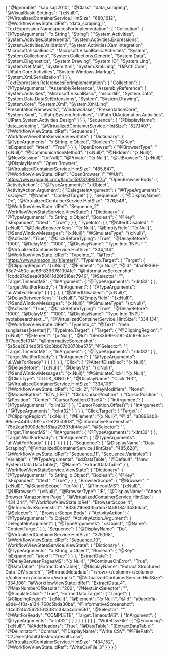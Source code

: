 {
   "@Ignorable": "sap sap2010",
   "@Class": "data_scraping",
   "@VisualBasic.Settings": "{x:Null}",
   "@VirtualizedContainerService.HintSize": "680,1612",
   "@WorkflowViewState.IdRef": "data_scraping_1",
   "TextExpression.NamespacesForImplementation": {
      "Collection": {
         "@TypeArguments": "x:String",
         "String": [
            "System.Activities",
            "System.Activities.Statements",
            "System.Activities.Expressions",
            "System.Activities.Validation",
            "System.Activities.XamlIntegration",
            "Microsoft.VisualBasic",
            "Microsoft.VisualBasic.Activities",
            "System",
            "System.Collections",
            "System.Collections.Generic",
            "System.Data",
            "System.Diagnostics",
            "System.Drawing",
            "System.IO",
            "System.Linq",
            "System.Net.Mail",
            "System.Xml",
            "System.Xml.Linq",
            "UiPath.Core",
            "UiPath.Core.Activities",
            "System.Windows.Markup",
            "System.Xml.Serialization"
         ]
      }
   },
   "TextExpression.ReferencesForImplementation": {
      "Collection": {
         "@TypeArguments": "AssemblyReference",
         "AssemblyReference": [
            "System.Activities",
            "Microsoft.VisualBasic",
            "mscorlib",
            "System.Data",
            "System.Data.DataSetExtensions",
            "System",
            "System.Drawing",
            "System.Core",
            "System.Xml",
            "System.Xml.Linq",
            "PresentationFramework",
            "WindowsBase",
            "PresentationCore",
            "System.Xaml",
            "UiPath.System.Activities",
            "UiPath.UiAutomation.Activities",
            "UiPath.System.Activities.Design"
         ]
      }
   },
   "Sequence": {
      "@DisplayName": "data_scraping",
      "@VirtualizedContainerService.HintSize": "527,1407",
      "@WorkflowViewState.IdRef": "Sequence_1",
      "WorkflowViewStateService.ViewState": {
         "Dictionary": {
            "@TypeArguments": "x:String, x:Object",
            "Boolean": {
               "@Key": "IsExpanded",
               "#text": "True"
            }
         }
      },
      "OpenBrowser": {
         "@BrowserType": "{x:Null}",
         "@CommunicationMethod": "{x:Null}",
         "@Hidden": "{x:Null}",
         "@NewSession": "{x:Null}",
         "@Private": "{x:Null}",
         "@UiBrowser": "{x:Null}",
         "@DisplayName": "Open Browser",
         "@VirtualizedContainerService.HintSize": "485,647",
         "@WorkflowViewState.IdRef": "OpenBrowser_1",
         "@Url": "https://www.google.com/#spf=1597379951275",
         "OpenBrowser.Body": {
            "ActivityAction": {
               "@TypeArguments": "x:Object",
               "ActivityAction.Argument": {
                  "DelegateInArgument": {
                     "@TypeArguments": "x:Object",
                     "@Name": "ContextTarget"
                  }
               },
               "Sequence": {
                  "@DisplayName": "Do",
                  "@VirtualizedContainerService.HintSize": "376,546",
                  "@WorkflowViewState.IdRef": "Sequence_2",
                  "WorkflowViewStateService.ViewState": {
                     "Dictionary": {
                        "@TypeArguments": "x:String, x:Object",
                        "Boolean": {
                           "@Key": "IsExpanded",
                           "#text": "True"
                        }
                     }
                  },
                  "TypeInto": [
                     {
                        "@AlterIfDisabled": "{x:Null}",
                        "@DelayBetweenKeys": "{x:Null}",
                        "@EmptyField": "{x:Null}",
                        "@SendWindowMessages": "{x:Null}",
                        "@SimulateType": "{x:Null}",
                        "@Activate": "True",
                        "@ClickBeforeTyping": "True",
                        "@DelayBefore": "1000",
                        "@DelayMS": "1000",
                        "@DisplayName": "Type Into 'INPUT'",
                        "@VirtualizedContainerService.HintSize": "334,134",
                        "@WorkflowViewState.IdRef": "TypeInto_1",
                        "@Text": "https://www.amazon.in/[k(enter)]",
                        "TypeInto.Target": {
                           "Target": {
                              "@ClippingRegion": "{x:Null}",
                              "@Element": "{x:Null}",
                              "@Id": "4aa99366-63d7-450c-ae66-8396761094fe",
                              "@InformativeScreenshot": "1ccdc97e9eea8f86611d20f616ec7949",
                              "@Selector": "<webctrl name='q' tag='INPUT' />",
                              "Target.TimeoutMS": {
                                 "InArgument": {
                                    "@TypeArguments": "x:Int32"
                                 }
                              },
                              "Target.WaitForReady": {
                                 "InArgument": {
                                    "@TypeArguments": "ui:WaitForReady"
                                 }
                              }
                           }
                        }
                     },
                     {
                        "@AlterIfDisabled": "{x:Null}",
                        "@DelayBetweenKeys": "{x:Null}",
                        "@EmptyField": "{x:Null}",
                        "@SendWindowMessages": "{x:Null}",
                        "@SimulateType": "{x:Null}",
                        "@Activate": "True",
                        "@ClickBeforeTyping": "True",
                        "@DelayBefore": "1000",
                        "@DelayMS": "1000",
                        "@DisplayName": "Type Into 'INPUT  twotabsearchtext...'",
                        "@VirtualizedContainerService.HintSize": "334,134",
                        "@WorkflowViewState.IdRef": "TypeInto_4",
                        "@Text": "men sunglasses[k(enter)]",
                        "TypeInto.Target": {
                           "Target": {
                              "@ClippingRegion": "{x:Null}",
                              "@Element": "{x:Null}",
                              "@Id": "b9e33699-519f-4fc6-9cb7-677aee8cf014",
                              "@InformativeScreenshot": "5a5ce2834ed5f642c3bb67d0870be575",
                              "@Selector": "<webctrl id='twotabsearchtextbox' tag='INPUT' />",
                              "Target.TimeoutMS": {
                                 "InArgument": {
                                    "@TypeArguments": "x:Int32"
                                 }
                              },
                              "Target.WaitForReady": {
                                 "InArgument": {
                                    "@TypeArguments": "ui:WaitForReady"
                                 }
                              }
                           }
                        }
                     }
                  ],
                  "Click": {
                     "@AlterIfDisabled": "{x:Null}",
                     "@DelayBefore": "{x:Null}",
                     "@DelayMS": "{x:Null}",
                     "@SendWindowMessages": "{x:Null}",
                     "@SimulateClick": "{x:Null}",
                     "@ClickType": "CLICK_SINGLE",
                     "@DisplayName": "Click 'H3'",
                     "@VirtualizedContainerService.HintSize": "334,106",
                     "@WorkflowViewState.IdRef": "Click_2",
                     "@KeyModifiers": "None",
                     "@MouseButton": "BTN_LEFT",
                     "Click.CursorPosition": {
                        "CursorPosition": {
                           "@Position": "Center",
                           "CursorPosition.OffsetX": {
                              "InArgument": {
                                 "@TypeArguments": "x:Int32"
                              }
                           },
                           "CursorPosition.OffsetY": {
                              "InArgument": {
                                 "@TypeArguments": "x:Int32"
                              }
                           }
                        }
                     },
                     "Click.Target": {
                        "Target": {
                           "@ClippingRegion": "{x:Null}",
                           "@Element": "{x:Null}",
                           "@Id": "a0896ab3-89c5-4443-af92-c71ef23c0918",
                           "@InformativeScreenshot": "75b2eaf6990dc5c181aa29307df44ce4",
                           "@Selector": "<webctrl aaname='Amazon.in' tag='H3' />",
                           "Target.TimeoutMS": {
                              "InArgument": {
                                 "@TypeArguments": "x:Int32"
                              }
                           },
                           "Target.WaitForReady": {
                              "InArgument": {
                                 "@TypeArguments": "ui:WaitForReady"
                              }
                           }
                        }
                     }
                  }
               }
            }
         }
      },
      "Sequence": {
         "@DisplayName": "Data Scraping",
         "@VirtualizedContainerService.HintSize": "485,628",
         "@WorkflowViewState.IdRef": "Sequence_11",
         "Sequence.Variables": {
            "Variable": {
               "@TypeArguments": "sd:DataTable",
               "@Default": "[New System.Data.DataTable]",
               "@Name": "ExtractDataTable"
            }
         },
         "WorkflowViewStateService.ViewState": {
            "Dictionary": {
               "@TypeArguments": "x:String, x:Object",
               "Boolean": {
                  "@Key": "IsExpanded",
                  "#text": "True"
               }
            }
         },
         "BrowserScope": {
            "@Browser": "{x:Null}",
            "@SearchScope": "{x:Null}",
            "@TimeoutMS": "{x:Null}",
            "@UiBrowser": "{x:Null}",
            "@BrowserType": "IE",
            "@DisplayName": "Attach Browser 'Amazoninm Page'",
            "@VirtualizedContainerService.HintSize": "434,344",
            "@WorkflowViewState.IdRef": "BrowserScope_4",
            "@InformativeScreenshot": "633b216e8f35a1eb7f458184134366aa",
            "@Selector": "<html title='Amazon.in : men sunglasses' />",
            "BrowserScope.Body": {
               "ActivityAction": {
                  "@TypeArguments": "x:Object",
                  "ActivityAction.Argument": {
                     "DelegateInArgument": {
                        "@TypeArguments": "x:Object",
                        "@Name": "ContextTarget"
                     }
                  },
                  "Sequence": {
                     "@DisplayName": "Do",
                     "@VirtualizedContainerService.HintSize": "376,198",
                     "@WorkflowViewState.IdRef": "Sequence_10",
                     "WorkflowViewStateService.ViewState": {
                        "Dictionary": {
                           "@TypeArguments": "x:String, x:Object",
                           "Boolean": {
                              "@Key": "IsExpanded",
                              "#text": "True"
                           }
                        }
                     },
                     "ExtractData": {
                        "@DelayBetweenPagesMS": "{x:Null}",
                        "@ContinueOnError": "True",
                        "@DataTable": "[ExtractDataTable]",
                        "@DisplayName": "Extract Structured Data 'DIV  search'",
                        "@ExtractMetadata": "<extract><row exact='1'><webctrl class='s-desktop-width-max s-desktop-content sg-row' tag='div' idx='1' /><webctrl class='sg-col-20-of-24 sg-col-28-of-32 sg-col-16-of-20 sg-col sg-col-32-of-36 sg-col-8-of-12 sg-col-12-of-16 sg-col-24-of-28' tag='div' idx='1' /><webctrl class='sg-col-inner' tag='div' idx='1' /><webctrl class='rush-component s-latency-cf-section' tag='span' idx='1' /><webctrl class='s-main-slot s-result-list s-search-results sg-row' tag='div' idx='1' /><webctrl class='sg-col-4-of-24 sg-col-4-of-12 sg-col-4-of-36 s-result-item s-asin sg-col-4-of-28 sg-col-4-of-16 AdHolder sg-col sg-col-4-of-20 sg-col-4-of-32' tag='div' /><webctrl class='sg-col-inner' tag='div' idx='1' /><webctrl class='celwidget slot=MAIN template=SEARCH_RESULTS widgetId=search-results' tag='span' idx='1' /><webctrl class='rush-component s-expand-height' tag='div' idx='1' /><webctrl class='rush-component s-expand-height' tag='div' idx='1' /><webctrl class='s-expand-height s-include-content-margin s-latency-cf-section' tag='div' idx='1' /><webctrl class='a-section a-spacing-medium a-text-center' tag='div' idx='1' /><\/row><column attr='text' name='Title' exact='1' attr2='href' name2='URL'><webctrl class='s-desktop-width-max s-desktop-content sg-row' tag='div' idx='1' /><webctrl class='sg-col-20-of-24 sg-col-28-of-32 sg-col-16-of-20 sg-col sg-col-32-of-36 sg-col-8-of-12 sg-col-12-of-16 sg-col-24-of-28' tag='div' idx='1' /><webctrl class='sg-col-inner' tag='div' idx='1' /><webctrl class='rush-component s-latency-cf-section' tag='span' idx='1' /><webctrl class='s-main-slot s-result-list s-search-results sg-row' tag='div' idx='1' /><webctrl class='sg-col-4-of-24 sg-col-4-of-12 sg-col-4-of-36 s-result-item s-asin sg-col-4-of-28 sg-col-4-of-16 AdHolder sg-col sg-col-4-of-20 sg-col-4-of-32' tag='div' /><webctrl class='sg-col-inner' tag='div' idx='1' /><webctrl class='celwidget slot=MAIN template=SEARCH_RESULTS widgetId=search-results' tag='span' idx='1' /><webctrl class='rush-component s-expand-height' tag='div' idx='1' /><webctrl class='rush-component s-expand-height' tag='div' idx='1' /><webctrl class='s-expand-height s-include-content-margin s-latency-cf-section' tag='div' idx='1' /><webctrl class='a-section a-spacing-medium a-text-center' tag='div' idx='1' /><webctrl class='a-section a-spacing-none a-spacing-top-small' tag='div' idx='1' /><webctrl class='a-size-mini a-spacing-none a-color-base s-line-clamp-2' tag='h2' idx='1' /><webctrl class='a-link-normal a-text-normal' tag='a' idx='1' /><webctrl class='a-size-base-plus a-color-base a-text-normal' tag='span' idx='1' /><\/column><column attr='text' name='Price' exact='1'><webctrl class='s-desktop-width-max s-desktop-content sg-row' tag='div' idx='1' /><webctrl class='sg-col-20-of-24 sg-col-28-of-32 sg-col-16-of-20 sg-col sg-col-32-of-36 sg-col-8-of-12 sg-col-12-of-16 sg-col-24-of-28' tag='div' idx='1' /><webctrl class='sg-col-inner' tag='div' idx='1' /><webctrl class='rush-component s-latency-cf-section' tag='span' idx='1' /><webctrl class='s-main-slot s-result-list s-search-results sg-row' tag='div' idx='1' /><webctrl class='sg-col-4-of-24 sg-col-4-of-12 sg-col-4-of-36 s-result-item s-asin sg-col-4-of-28 sg-col-4-of-16 AdHolder sg-col sg-col-4-of-20 sg-col-4-of-32' tag='div' /><webctrl class='sg-col-inner' tag='div' idx='1' /><webctrl class='celwidget slot=MAIN template=SEARCH_RESULTS widgetId=search-results' tag='span' idx='1' /><webctrl class='rush-component s-expand-height' tag='div' idx='1' /><webctrl class='rush-component s-expand-height' tag='div' idx='1' /><webctrl class='s-expand-height s-include-content-margin s-latency-cf-section' tag='div' idx='1' /><webctrl class='a-section a-spacing-medium a-text-center' tag='div' idx='1' /><webctrl class='a-section a-spacing-none a-spacing-top-small' tag='div' idx='2' /><webctrl class='a-row a-size-base a-color-base' tag='div' idx='1' /><webctrl class='a-row' tag='div' idx='1' /><webctrl class='a-size-base a-link-normal s-no-hover a-text-normal' tag='a' idx='1' /><webctrl class='a-price' tag='span' idx='1' /><webctrl tag='span' idx='2' /><webctrl class='a-price-whole' tag='span' idx='1' /><\/column><column attr='text' name='Rating' exact='1'><webctrl class='s-desktop-width-max s-desktop-content sg-row' tag='div' idx='1' /><webctrl class='sg-col-20-of-24 sg-col-28-of-32 sg-col-16-of-20 sg-col sg-col-32-of-36 sg-col-8-of-12 sg-col-12-of-16 sg-col-24-of-28' tag='div' idx='1' /><webctrl class='sg-col-inner' tag='div' idx='1' /><webctrl class='rush-component s-latency-cf-section' tag='span' idx='1' /><webctrl class='s-main-slot s-result-list s-search-results sg-row' tag='div' idx='1' /><webctrl class='sg-col-4-of-24 sg-col-4-of-12 sg-col-4-of-36 s-result-item s-asin sg-col-4-of-28 sg-col-4-of-16 AdHolder sg-col sg-col-4-of-20 sg-col-4-of-32' tag='div' /><webctrl class='sg-col-inner' tag='div' idx='1' /><webctrl class='celwidget slot=MAIN template=SEARCH_RESULTS widgetId=search-results' tag='span' idx='1' /><webctrl class='rush-component s-expand-height' tag='div' idx='1' /><webctrl class='rush-component s-expand-height' tag='div' idx='1' /><webctrl class='s-expand-height s-include-content-margin s-latency-cf-section' tag='div' idx='1' /><webctrl class='a-section a-spacing-medium a-text-center' tag='div' idx='1' /><webctrl class='a-section a-spacing-none a-spacing-top-micro' tag='div' idx='1' /><webctrl class='a-row a-size-small' tag='div' idx='1' /><webctrl tag='span' idx='1' /><webctrl class='a-declarative' tag='span' idx='1' /><webctrl class='a-popover-trigger a-declarative' tag='a' idx='1' /><webctrl tag='i' /><webctrl class='a-icon-alt' tag='span' idx='1' /><\/column><column attr='src' name='Image' exact='1'><webctrl class='s-desktop-width-max s-desktop-content sg-row' tag='div' idx='1' /><webctrl class='sg-col-20-of-24 sg-col-28-of-32 sg-col-16-of-20 sg-col sg-col-32-of-36 sg-col-8-of-12 sg-col-12-of-16 sg-col-24-of-28' tag='div' idx='1' /><webctrl class='sg-col-inner' tag='div' idx='1' /><webctrl class='rush-component s-latency-cf-section' tag='span' idx='1' /><webctrl class='s-main-slot s-result-list s-search-results sg-row' tag='div' idx='1' /><webctrl class='sg-col-4-of-24 sg-col-4-of-12 sg-col-4-of-36 s-result-item s-asin sg-col-4-of-28 sg-col-4-of-16 AdHolder sg-col sg-col-4-of-20 sg-col-4-of-32' tag='div' /><webctrl class='sg-col-inner' tag='div' idx='1' /><webctrl class='celwidget slot=MAIN template=SEARCH_RESULTS widgetId=search-results' tag='span' idx='1' /><webctrl class='rush-component s-expand-height' tag='div' idx='1' /><webctrl class='rush-component s-expand-height' tag='div' idx='1' /><webctrl class='s-expand-height s-include-content-margin s-latency-cf-section' tag='div' idx='1' /><webctrl class='a-section a-spacing-medium a-text-center' tag='div' idx='1' /><webctrl class='a-section a-spacing-none s-image-overlay-black' tag='div' idx='1' /><webctrl class='s-image-overlay-white-semitransparent' tag='div' idx='1' /><webctrl class='rush-component' tag='span' idx='1' /><webctrl class='a-link-normal s-no-outline' tag='a' idx='1' /><webctrl class='a-section aok-relative s-image-tall-aspect' tag='div' idx='1' /><webctrl class='s-image' tag='img' idx='1' /><\/column><\/extract>",
                        "@VirtualizedContainerService.HintSize": "334,106",
                        "@WorkflowViewState.IdRef": "ExtractData_4",
                        "@MaxNumberOfResults": "200",
                        "@NextLinkSelector": "<webctrl aaname='Next→' parentid='search' tag='A' />",
                        "@SimulateClick": "True",
                        "ExtractData.Target": {
                           "Target": {
                              "@ClippingRegion": "{x:Null}",
                              "@Element": "{x:Null}",
                              "@Id": "a9aedc1a-a9de-4f0a-a134-760c5bda30ba",
                              "@InformativeScreenshot": "d4c324b256251613381c38aa4cb1e581",
                              "@Selector": "<webctrl id='search' tag='DIV' />",
                              "@WaitForReady": "COMPLETE",
                              "Target.TimeoutMS": {
                                 "InArgument": {
                                    "@TypeArguments": "x:Int32"
                                 }
                              }
                           }
                        }
                     }
                  }
               }
            }
         },
         "WriteCsvFile": {
            "@Encoding": "{x:Null}",
            "@AddHeaders": "True",
            "@DataTable": "[ExtractDataTable]",
            "@Delimitator": "Comma",
            "@DisplayName": "Write CSV",
            "@FilePath": "C:\\Users\\Rohit\\Desktop\\results.csv",
            "@VirtualizedContainerService.HintSize": "434,152",
            "@WorkflowViewState.IdRef": "WriteCsvFile_3"
         }
      }
   }
}
